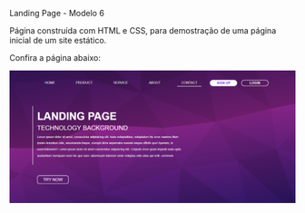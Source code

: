 Landing Page - Modelo 6

Página construída com HTML e CSS, para demostração de uma página inicial de um site estático.

Confira a página abaixo:

![](../landing-page6/img/landing-page6.png)

